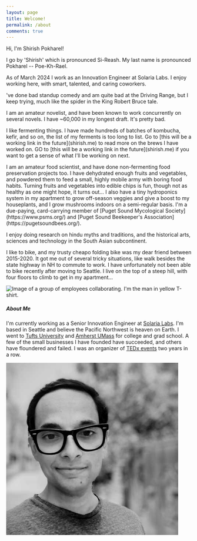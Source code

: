 ```yaml
---
layout: page
title: Welcome!
permalink: /about
comments: true
---
```


<div class="row justify-content-between">
<div class="col-md-8 pr-5">



<p>Hi, I'm Shirish Pokharel!
</p>
<p>
I go by 'Shirish' which is pronounced Si-Reash. My last name is pronounced Pokharel -- Poe-Kh-Rael.
</p>
<p>
As of March 2024 I work as an Innovation Engineer at Solaria Labs. I enjoy working here, with smart, talented, and caring coworkers.
</p><p>
've done bad standup comedy and am quite bad at the Driving Range, but I keep trying, much like the spider in the King Robert Bruce tale.
</p>
<p>
I am an amateur novelist, and have been known to work concurrently on several novels. I have ~60,000 in my longest draft. It's pretty bad.
</p><p>
I like fermenting things. I have made hundreds of batches of kombucha, kefir, and so on, the list of my ferments is too long to list. Go to [this will be a working link in the future](shirish.me) to read more on the brews I have worked on. GO to [this will be a working link in the future](shirish.me) if you want to get a sense of what I'll be working on next.
</p><p>
I am an amateur food scientist, and have done non-fermenting food preservation projects too. I have dehydrated enough fruits and vegetables, and powdered them to feed a small, highly mobile army with boring food habits. Turning fruits and vegetables into edible chips is fun, though not as healthy as one might hope, it turns out... I also have a tiny hydroponics system in my apartment to grow off-season veggies and give a boost to my houseplants, and I grow mushrooms indoors on a semi-regular basis. I'm a due-paying, card-carrying member of [Puget Sound Mycological Society](https://www.psms.org/) and [Puget Sound Beekeeper's Association](https://pugetsoundbees.org/). 
</p><p>
I enjoy doing research on hindu myths and traditions, and the historical arts, sciences and technology in the South Asian subcontinent.
</p><p>
I like to bike, and my trusty cheapo folding bike was my dear friend between 2015-2020. It got me out of several tricky situations, like walk besides the state highway in NH to commute to work. I have unfortunately not been able to bike recently after moving to Seattle. I live on the top of a steep hill, with four floors to climb to get in my apartment...

<p class="mb-5"><img class="shadow-lg" alt="Image of a group of employees collaborating. I'm the man in yellow T-shirt." src="https://www.solarialabs.com/assets/images/bg-joinTeam.jpg"></p>

</div>

<div class="col-md-4">

<div class="sticky-top sticky-top-80">
<h5>About Me</h5>

<p> I'm currently working as a Senior Innovation Engineer at  <a target="_blank" href="https://www.solarialabs.com">Solaria Labs</a>. I'm based in Seattle and believe the Pacific Northwest is heaven on Earth. I went to <a target="_blank" href="https://www.tufts.edu">Tufts University</a> and <a target="_blank" href="https://www.cics.umass.edu">Amherst UMass</a> for college and grad school. A few of the small businesses I have founded have succeeded, and others have floundered and failed. I was an organizer of <a target="_blank" href="https://www.ted.com/tedx/events/6545">TEDx events</a> two years in a row.</p>
<div class="container">
<div class="row justify-content-md-center">
<div class="w-90 p-3">
<p class="mb-5"><img class="shadow-lg" alt="Image of the man described above." src="assets/images/lq1.jpg" id="homepage-image"></p>
</div>
</div>
</div>
</div>
</div>
</div>
